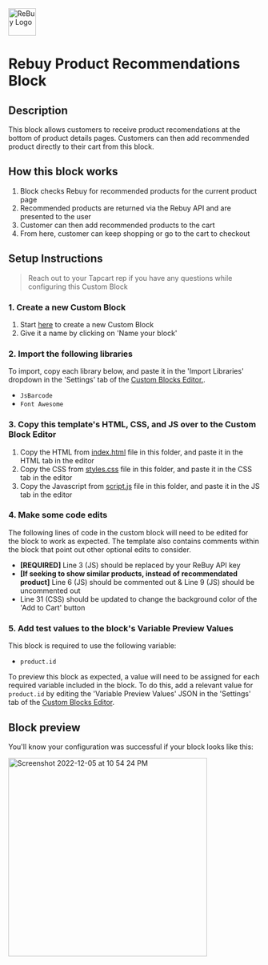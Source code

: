 <img height="55" alt="ReBuy Logo" src="https://user-images.githubusercontent.com/15990327/205843090-3bdf1e11-7ffe-4120-a658-a815b40ccabc.png">

# Rebuy Product Recommendations Block

## Description
This block allows customers to receive product recomendations at the bottom of product details pages. Customers can then add recommended product directly to their cart from this block.

## How this block works
1. Block checks Rebuy for recommended products for the current product page
2. Recommended products are returned via the Rebuy API and are presented to the user
3. Customer can then add recommended products to the cart 
4. From here, customer can keep shopping or go to the cart to checkout

## Setup Instructions
> Reach out to your Tapcart rep if you have any questions while configuring this Custom Block

### 1. Create a new Custom Block
1. Start [here](https://app.tapcart.com/custom-blocks) to create a new Custom Block
2. Give it a name by clicking on 'Name your block'

### 2. Import the following libraries
To import, copy each library below, and paste it in the 'Import Libraries' dropdown in the 'Settings' tab of the [Custom Blocks Editor.](https://app.tapcart.com/custom-blocks).

- `JsBarcode`
- `Font Awesome`

### 3. Copy this template's HTML, CSS, and JS over to the Custom Block Editor
1. Copy the HTML from [index.html](https://github.com/Tapcart-Templates/custom-block-templates/edit/main/Rebuy%20Product%20Recommendations/index.html) file in this folder, and paste it in the HTML tab in the editor
2. Copy the CSS from [styles.css](https://github.com/Tapcart-Templates/custom-block-templates/edit/main/Rebuy%20Product%20Recommendations/styles.css) file in this folder, and paste it in the CSS tab in the editor
3. Copy the Javascript from [script.js](https://github.com/Tapcart-Templates/custom-block-templates/edit/main/Rebuy%20Product%20Recommendations/scripts.js) file in this folder, and paste it in the JS tab in the editor

### 4. Make some code edits
The following lines of code in the custom block will need to be edited for the block to work as expected. The template also contains comments within the block that point out other optional edits to consider.

- **[REQUIRED]** Line 3 (JS) should be replaced by your ReBuy API key
- **[If seeking to show similar products, instead of recommendated product]** Line 6 (JS) should be commented out & Line 9 (JS) should be uncommented out
- Line 31 (CSS) should be updated to change the background color of the 'Add to Cart' button

### 5. Add test values to the block's Variable Preview Values
This block is required to use the following variable:
- `product.id`

To preview this block as expected, a value will need to be assigned for each required variable included in the block. To do this, add a relevant value for `product.id` by editing the 'Variable Preview Values' JSON in the 'Settings' tab of the [Custom Blocks Editor](https://ap.tapcart.com/custom-blocks).

## Block preview
You'll know your configuration was successful if your block looks like this:

<img width="397" alt="Screenshot 2022-12-05 at 10 54 24 PM" src="https://user-images.githubusercontent.com/15990327/205842139-40e906e6-7f41-47b8-8076-874e19e75445.png">

